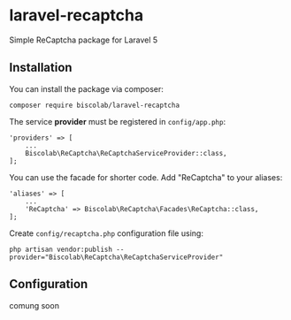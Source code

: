 # laravel-recaptcha
Simple ReCaptcha package for Laravel 5

## Installation

You can install the package via composer:
```
composer require biscolab/laravel-recaptcha
```
The service **provider** must be registered in `config/app.php`:
```
'providers' => [
    ...
    Biscolab\ReCaptcha\ReCaptchaServiceProvider::class,
];
```
You can use the facade for shorter code. Add "ReCaptcha" to your aliases:
```
'aliases' => [
    ...
    'ReCaptcha' => Biscolab\ReCaptcha\Facades\ReCaptcha::class,
];
```
Create `config/recaptcha.php` configuration file using:
```
php artisan vendor:publish --provider="Biscolab\ReCaptcha\ReCaptchaServiceProvider"
```

## Configuration

comung soon
